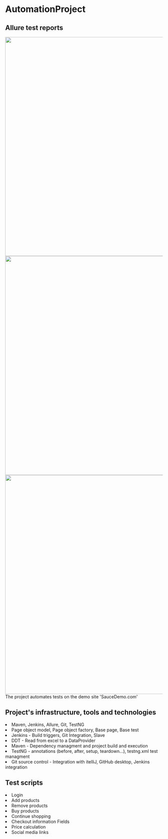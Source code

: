 # AutomationProject
<h2>Allure test reports</h2>
<img src="https://github.com/jonmiz12/AutomationProject/assets/58295061/7abd2cb3-6d03-479a-b36f-81d57030bf1e" width="700">
<img src="https://github.com/jonmiz12/AutomationProject/assets/58295061/455dde73-7766-401d-9984-a3eb408032e2" width="700">
<img src="https://github.com/jonmiz12/AutomationProject/assets/58295061/dbd733e2-7330-4843-afab-c18c9b766f02" width="700">
The project automates tests on the demo site 'SauceDemo.com'<br>
<h2>Project's infrastructure, tools and technologies</h2>
<li>Maven, Jenkins, Allure, Git, TestNG</li>
<li>Page object model, Page object factory, Base page, Base test</li>
<li>Jenkins - Build triggers, Git Integration, Slave</li>
<li>DDT - Read from excel to a DataProvider</li>
<li>Maven - Dependency managment and project build and execution</li>
<li>TestNG - annotations (before, after, setup, teardown...), testng.xml test managment</li>
<li>Git source control - Integration with itelliJ, GitHub desktop, Jenkins integration</li>
<h2>Test scripts</h2>
<li>Login</li>
<li>Add products</li>
<li>Remove products</li>
<li>Buy products</li>
<li>Continue shopping</li>
<li>Checkout information Fields</li>
<li>Price calculation</li>
<li>Social media links</li>

